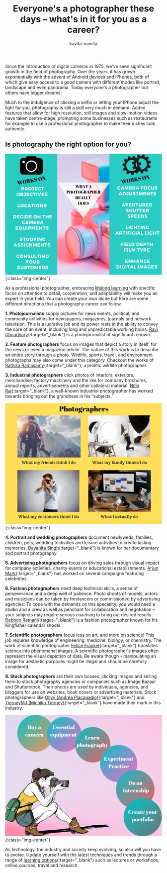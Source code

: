 ﻿---
layout: post
title: "Everyone's a photographer these days – what's in it for you as a career?"
hero: assets/images/articles/everyones-photographer.jpg
author: kavita-namita
thumbnail: assets/images/articles/everyones-photographer.jpg
featured: true
type: blog
---

Since the introduction of digital cameras in 1975, we've seen significant growth in the field of photography. Over the years, it has grown exponentially with the advent of Android devices and iPhones, both of which give easy access to a good camera with different modes like portrait, landscape and even panorama. Today everyone's a photographer but others have bigger dreams.

Much to the indulgence of clicking a selfie or letting your iPhone adjust the light for you, photography is still a skill very much in demand. Added features that allow for high resolution, still images and slow-motion videos have taken centre-stage, prompting some businesses such as restaurants for example to use a professional photographer to make their dishes look authentic.

## Is photography the right option for you?

![Photography](/assets/images/articles/photography-career-choice-1.png){:class="img-center"}

As a professional photographer, embracing [lifelong learning](https://blog.lore.online/2019/02/04/lifelong-learning.html) with specific focus on attention to detail, cooperation, and adaptability will make you an expert in your field. You can create your own niche but here are some different directions that a photography career can follow.

**1. Photojournalists** supply pictures for news events, political, and community activities for newspapers, magazines, journals and network television. This is a lucrative job and its power rests in the ability to convey the core of an event, including long and unpredictable working hours. [Ravi Choudhary](http://www.ravichoudhary.in/about.php){:target="\_blank"} is a photojournalist of significant renown.

**2. Feature photographers** focus on images that depict a story in itself, for the news or even a magazine article. The nature of this work is to describe an entire story through a photo. Wildlife, sports, travel, and environment photographs may also come under this category. Checkout the works of [Rathika Ramasamy](https://www.rathikaramasamy.com/){:target="\_blank"}, a prolific wildlife photographer.

**3. Industrial photographers** click photos of interiors, exteriors, merchandise, factory machinery and the like for company brochures, annual reports, advertisements and other collateral material. [Nitin Rai](https://www.nitinrai.com/industrial-photography-india/){:target="\_blank"}, a well-known industrial photographer has worked towards bringing out the grandness in his “subjects.”

![Photography](/assets/images/articles/photography-career-choice-2.png){:class="img-center"}

**4. Portrait and wedding photographers** document newlyweds, families, children, pets, wedding festivities and leisure activities to create lasting memories. [Dayanita Singh](https://dayanitasingh.net/){:target="\_blank"} is known for her documentary and portrait photography.

**5. Advertising photographers** focus on driving sales through visual impact for company activities, charity events or educational establishments. [Arjun Mark](https://www.facebook.com/arjunmarkphotography/){:target="\_blank"} has worked on several campaigns featuring celebrities.

**6. Fashion photographers** need deep technical skills, a sense of perseverance and a deep well of patience. Photo shoots of models, actors and musicians can be taken by freelancers or commissioned by advertising agencies. To cope with the demands on this speciality, you would need a studio and a crew as well as penchant for collaboration and negotiation – your subjects may require serious coaching to bring out desired results. [Dabboo Ratnani](https://www.facebook.com/DabbooRatnani/){:target="\_blank"} is a fashion photographer known for his Kingfisher calendar shoots.

**7. Scientific photographers** focus less on art, and more on science! This job requires knowledge of engineering, medicine, biology, or chemistry. The work of scientific photographer [Felice Frankel](https://felicefrankel.com/){:target="\_blank"} translates science into phenomenal images. A scientific photographer's images often represent the visual depiction of data. Be aware though - manipulating an image for aesthetic purposes might be illegal and should be carefully considered.

**8. Stock photographers** are their own bosses, clicking images and selling them to stock photography agencies or companies such as Image Bazaar and Shutterstock. Their photos are used by individuals, agencies, and bloggers for use on websites, book covers or advertising materials. Stock photographers like [Ollyy (Andrea Piacquadio)](https://www.shutterstock.com/it/g/bowie15){:target="\_blank"} and [TierneyMJ (Michiko Tierney)](https://www.shutterstock.com/it/g/mnemosyne){:target="\_blank"} have made their mark in this industry.

![Photography](/assets/images/articles/photography-career-choice-3.png){:class="img-center"}

As technology, the industry and society keep evolving, so also will you have to evolve. Update yourself with the latest techniques and trends through a range of [learning options](https://lore.online/results/photography){:target="\_blank"} such as lectures or workshops, online courses, travel and research.
